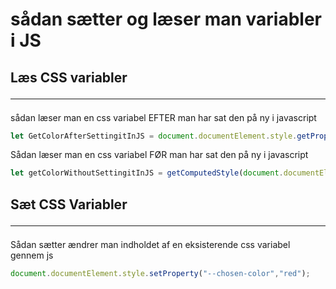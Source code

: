 # sådan sætter og læser man variabler i JS

## Læs CSS variabler<hr>


sådan læser man en css variabel EFTER man har sat den på ny i javascript
```javascript
let GetColorAfterSettingitInJS = document.documentElement.style.getPropertyValue("--main-bg-color");
```

Sådan læser man en css variabel FØR man har sat den på ny i javascript

```javascript
let getColorWithoutSettingitInJS = getComputedStyle(document.documentElement).getPropertyValue("--main-bg-color");
```

## Sæt CSS Variabler<hr>

Sådan sætter ændrer man indholdet af en eksisterende css variabel gennem js

```javascript
document.documentElement.style.setProperty("--chosen-color","red");
```